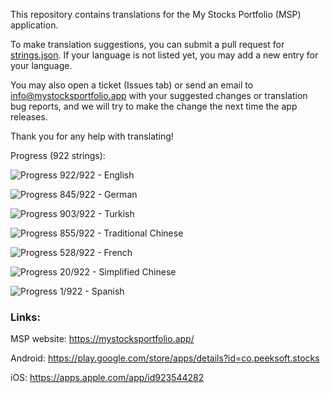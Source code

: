 This repository contains translations for the My Stocks Portfolio (MSP) application.

To make translation suggestions, you can submit a pull request for [strings.json](https://github.com/mystocksportfolio/translations/blob/main/strings.json). If your language is not listed yet, you may add a new entry for your language.

You may also open a ticket (Issues tab) or send an email to info@mystocksportfolio.app with your suggested changes or translation bug reports, and we will try to make the change the next time the app releases.

Thank you for any help with translating!

Progress (922 strings):

![Progress](https://progress-bar.dev/100?title=en&width=120) 922/922 - English

![Progress](https://progress-bar.dev/92?title=de&width=120) 845/922 - German

![Progress](https://progress-bar.dev/98?title=tr&width=120) 903/922 - Turkish

![Progress](https://progress-bar.dev/93?title=zh-Hant-TW&width=120) 855/922 - Traditional Chinese

![Progress](https://progress-bar.dev/57?title=fr&width=120) 528/922 - French

![Progress](https://progress-bar.dev/2?title=zh&width=120) 20/922 - Simplified Chinese

![Progress](https://progress-bar.dev/0?title=es&width=120) 1/922 - Spanish

### Links:

MSP website: https://mystocksportfolio.app/

Android: https://play.google.com/store/apps/details?id=co.peeksoft.stocks

iOS: https://apps.apple.com/app/id923544282
